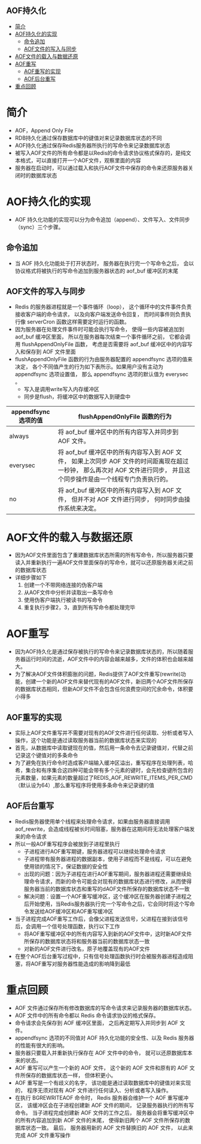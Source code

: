 AOF持久化
-----------------------------------------

- [简介](#简介)
- [AOF持久化的实现](#aof持久化的实现)
  - [命令追加](#命令追加)
  - [AOF文件的写入与同步](#aof文件的写入与同步)
- [AOF文件的载入与数据还原](#aof文件的载入与数据还原)
- [AOF重写](#aof重写)
  - [AOF重写的实现](#aof重写的实现)
  - [AOF后台重写](#aof后台重写)
- [重点回顾](#重点回顾)
# 简介

- AOF，Append Only File
- RDB持久化通过保存数据库中的键值对来记录数据库状态的不同
- AOF持久化通过保存Redis服务器所执行的写命令来记录数据库状态
- 被写入AOF文件的所有命令都是以Redis的命令请求协议格式保存的，是纯文本格式，可以直接打开一个AOF文件，观察里面的内容
- 服务器在启动时，可以通过载入和执行AOF文件中保存的命令来还原服务器关闭时的数据库状态

# AOF持久化的实现

- AOF 持久化功能的实现可以分为命令追加（append）、文件写入、文件同步（sync）三个步骤。

## 命令追加

- 当 AOF 持久化功能处于打开状态时， 服务器在执行完一个写命令之后， 会以协议格式将被执行的写命令追加到服务器状态的 aof_buf 缓冲区的末尾

## AOF文件的写入与同步

- Redis 的服务器进程就是一个事件循环（loop）， 这个循环中的文件事件负责接收客户端的命令请求， 以及向客户端发送命令回复， 而时间事件则负责执行像 serverCron 函数这样需要定时运行的函数。
- 因为服务器在处理文件事件时可能会执行写命令， 使得一些内容被追加到 aof_buf 缓冲区里面， 所以在服务器每次结束一个事件循环之前， 它都会调用 flushAppendOnlyFile 函数， 考虑是否需要将 aof_buf 缓冲区中的内容写入和保存到 AOF 文件里面
- flushAppendOnlyFile 函数的行为由服务器配置的 appendfsync 选项的值来决定， 各个不同值产生的行为如下表所示。如果用户没有主动为 appendfsync 选项设置值， 那么 appendfsync 选项的默认值为 everysec 。
  - 写入是调用write写入内存缓冲区
  - 同步是flush，将缓冲区中的数据写入到硬盘中

appendfsync 选项的值|flushAppendOnlyFile 函数的行为
|-----|-------|
always|将 aof_buf 缓冲区中的所有内容写入并同步到 AOF 文件。
everysec|将 aof_buf 缓冲区中的所有内容写入到 AOF 文件， 如果上次同步 AOF 文件的时间距离现在超过一秒钟， 那么再次对 AOF 文件进行同步， 并且这个同步操作是由一个线程专门负责执行的。
no|将 aof_buf 缓冲区中的所有内容写入到 AOF 文件， 但并不对 AOF 文件进行同步， 何时同步由操作系统来决定。



# AOF文件的载入与数据还原

- 因为AOF文件里面包含了重建数据库状态所需的所有写命令，所以服务器只要读入并重新执行一遍AOF文件里面保存的写命令，就可以还原服务器关闭之前的数据库状态
- 详细步骤如下
  1. 创建一个不带网络连接的伪客户端
  2. 从AOF文件中分析并读取出一条写命令
  3. 使用伪客户端执行被读书的写命令
  4. 重复执行步骤2，3，直到所有写命令都处理完毕

# AOF重写

- 因为AOF持久化是通过保存被执行的写命令来记录数据库状态的，所以随着服务器运行时间的流逝，AOF文件中的内容会越来越多，文件的体积也会越来越大。
- 为了解决AOF文件体积膨胀的问题，Redis提供了AOF文件重写(rewrite)功能，创建一个新的AOF文件来替代现有的AOF文件，新旧两个AOF文件所保存的数据库状态相同，但新AOF文件不会包含任何浪费空间的冗余命令，体积要小得多

## AOF重写的实现

- 实际上AOF文件重写并不需要对现有的AOF文件进行任何读取、分析或者写入操作，这个功能是通过读取服务器当前的数据库状态来实现的
- 首先，从数据库中读取键现在的值，然后用一条命令去记录键值对，代替之前记录这个键值对的多条命令
- 为了避免在执行命令时造成客户端输入缓冲区溢出，重写程序在处理列表，哈希，集合和有序集合这四种可能会带有多个元素的键时，会先检查键所包含的元素数量，如果元素的数量超过了REDIS_AOF_REWRITE_ITEMS_PER_CMD（默认设为64）,那么重写程序将使用多条命令来记录键的值

## AOF后台重写

- Redis服务器使用单个线程来处理命令请求，如果由服务器直接调用aof_rewrite，会造成线程被长时间阻塞，服务器在这期间将无法处理客户端发来的命令请求
- 所以一般AOF重写程序会被放到子进程里执行
  - 子进程进行AOF重写期键，服务器进程可以继续处理命令请求
  - 子进程带有服务器进程的数据副本，使用子进程而不是线程，可以在避免使用锁的情况下，保证数据的安全性
  - 出现的问题：因为子进程在进行AOF重写期间，服务器进程还需要继续处理命令请求，而新的命令可能会对现有的数据库状态进行修改，从而使得服务器当前的数据库状态和重写的dAOF文件所保存的数据库状态不一致
  - 解决问题：设置一个AOF重写缓冲区，这个缓冲区在服务器创建子进程之后开始使用，当Redis服务器执行完一个写命令之后，它会同时将这个写命令发送给AOF缓冲区和AOF重写缓冲区
- 当子进程完成AOF重写工作后，会像父进程发送信号，父进程在接到该信号后，会调用一个信号处理函数，执行以下工作
  - 将AOF重写缓冲区中的所有内容写入到新的AOF文件中，这时新AOF文件所保存的数据库状态将和服务器当前的数据库状态一致
  - 对新的AOF文件进行改名，原子地覆盖现有的AOF文件
- 在整个AOF后台重写过程中，只有信号处理函数执行时会被服务器进程造成阻塞，将AOF重写对服务器性能造成的影响降到最低

# 重点回顾

- AOF 文件通过保存所有修改数据库的写命令请求来记录服务器的数据库状态。
- AOF 文件中的所有命令都以 Redis 命令请求协议的格式保存。
- 命令请求会先保存到 AOF 缓冲区里面， 之后再定期写入并同步到 AOF 文件。
- appendfsync 选项的不同值对 AOF 持久化功能的安全性、以及 Redis 服务器的性能有很大的影响。
- 服务器只要载入并重新执行保存在 AOF 文件中的命令， 就可以还原数据库本来的状态。
- AOF 重写可以产生一个新的 AOF 文件， 这个新的 AOF 文件和原有的 AOF 文件所保存的数据库状态一样， 但体积更小。
- AOF 重写是一个有歧义的名字， 该功能是通过读取数据库中的键值对来实现的， 程序无须对现有 AOF 文件进行任何读入、分析或者写入操作。
- 在执行 BGREWRITEAOF 命令时， Redis 服务器会维护一个 AOF 重写缓冲区， 该缓冲区会在子进程创建新 AOF 文件的期间， 记录服务器执行的所有写命令。 当子进程完成创建新 AOF 文件的工作之后， 服务器会将重写缓冲区中的所有内容追加到新 AOF 文件的末尾， 使得新旧两个 AOF 文件所保存的数据库状态一致。 最后， 服务器用新的 AOF 文件替换旧的 AOF 文件， 以此来完成 AOF 文件重写操作